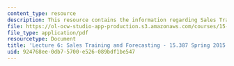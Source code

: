 ```yaml
---
content_type: resource
description: This resource contains the information regarding Sales Training and Forecasting.
file: https://ol-ocw-studio-app-production.s3.amazonaws.com/courses/15-387-entrepreneurial-sales-spring-2015/924768ee0db75700e526089bdf1be547_MIT15_387S15_Lecture6.pdf
file_type: application/pdf
resourcetype: Document
title: 'Lecture 6: Sales Training and Forecasting - 15.387 Spring 2015'
uid: 924768ee-0db7-5700-e526-089bdf1be547
---
```

